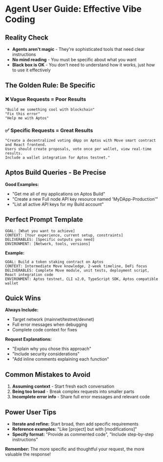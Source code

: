 # Agent User Guide: Effective Vibe Coding

## Reality Check

- **Agents aren't magic** - They're sophisticated tools that need clear instructions
- **No mind reading** - You must be specific about what you want
- **Black box is OK** - You don't need to understand how it works, just how to use it effectively

## The Golden Rule: Be Specific

### ❌ Vague Requests = Poor Results

```
"Build me something cool with blockchain"
"Fix this error"
"Help me with Aptos"
```

### ✅ Specific Requests = Great Results

```
"Create a decentralized voting dApp on Aptos with Move smart contract and React frontend.
Users should create proposals, vote once per wallet, view real-time results.
Include a wallet integration for Aptos testnet."
```

## Aptos Build Queries - Be Precise

**Good Examples:**

- "Get me all of my applications on Aptos Build"
- "Create a new Full node API key resource named 'MyDApp-Production'"
- "List all active API keys for my Build account"

## Perfect Prompt Template

```
GOAL: [What you want to achieve]
CONTEXT: [Your experience, current setup, constraints]
DELIVERABLES: [Specific outputs you need]
ENVIRONMENT: [Network, tools, versions]
```

**Example:**

```
GOAL: Build a token staking contract on Aptos
CONTEXT: Intermediate Move knowledge, 2-week timeline, DeFi focus
DELIVERABLES: Complete Move module, unit tests, deployment script, React integration code
ENVIRONMENT: Aptos testnet, CLI v2.0, TypeScript SDK, Aptos compatible wallet
```

## Quick Wins

**Always Include:**

- Target network (mainnet/testnet/devnet)
- Full error messages when debugging
- Complete code context for fixes

**Request Explanations:**

- "Explain why you chose this approach"
- "Include security considerations"
- "Add inline comments explaining each function"

## Common Mistakes to Avoid

1. **Assuming context** - Start fresh each conversation
2. **Being too broad** - Break complex requests into smaller parts
3. **Incomplete error info** - Share full error messages and relevant code

## Power User Tips

- **Iterate and refine:** Start broad, then add specific requirements
- **Reference examples:** "Like [project] but with [modifications]"
- **Specify format:** "Provide as commented code", "Include step-by-step instructions"

**Remember:** The more specific and thoughtful your request, the more valuable the response!
